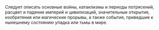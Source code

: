 Следует описать основные войны, катаклизмы и периоды потрясений, расцвет и падение империй и цивилизаций, значительные открытия, изобретения или магические прорывы, а также события, приведшие к нынешнему состоянию упадка или тьмы в мире.